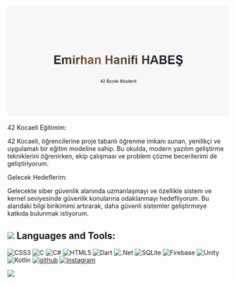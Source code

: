 ![42 École Student](https://github.com/ehabesdev/ehabesdev/blob/main/banner/bnr.png?raw=true)

42 Kocaeli Eğitimim:

42 Kocaeli, öğrencilerine proje tabanlı öğrenme imkanı sunan, yenilikçi ve uygulamalı bir eğitim modeline sahip. Bu okulda, modern yazılım geliştirme tekniklerini öğrenirken, ekip çalışması ve problem çözme becerilerimi de geliştiriyorum.

Gelecek Hedeflerim:

Gelecekte siber güvenlik alanında uzmanlaşmayı ve özellikle sistem ve kernel seviyesinde güvenlik konularına odaklanmayı hedefliyorum. Bu alandaki bilgi birikimimi artırarak, daha güvenli sistemler geliştirmeye katkıda bulunmak istiyorum.

  
## <img src="https://media2.giphy.com/media/QssGEmpkyEOhBCb7e1/giphy.gif?cid=ecf05e47a0n3gi1bfqntqmob8g9aid1oyj2wr3ds3mg700bl&rid=giphy.gif" width ="25"><b> Languages and Tools:</b>
</a> 

![CSS3](https://img.shields.io/badge/css3-%231572B6.svg?style=for-the-badge&logo=css3&logoColor=white) ![C](https://img.shields.io/badge/c-%2300599C.svg?style=for-the-badge&logo=c&logoColor=white) ![C#](https://img.shields.io/badge/c%23-%23239120.svg?style=for-the-badge&logo=csharp&logoColor=white) ![HTML5](https://img.shields.io/badge/html5-%23E34F26.svg?style=for-the-badge&logo=html5&logoColor=white) ![Dart](https://img.shields.io/badge/dart-%230175C2.svg?style=for-the-badge&logo=dart&logoColor=white) ![.Net](https://img.shields.io/badge/.NET-5C2D91?style=for-the-badge&logo=.net&logoColor=white) ![SQLite](https://img.shields.io/badge/sqlite-%2307405e.svg?style=for-the-badge&logo=sqlite&logoColor=white) ![Firebase](https://img.shields.io/badge/firebase-a08021?style=for-the-badge&logo=firebase&logoColor=ffcd34) ![Unity](https://img.shields.io/badge/unity-%23000000.svg?style=for-the-badge&logo=unity&logoColor=white) ![Kotlin](https://img.shields.io/badge/kotlin-%237F52FF.svg?style=for-the-badge&logo=kotlin&logoColor=white)
[<img src='https://cdn.jsdelivr.net/npm/simple-icons@3.0.1/icons/github.svg' alt='github' height='40'>](https://github.com/ehabesdev)  [<img src='https://cdn.jsdelivr.net/npm/simple-icons@3.0.1/icons/instagram.svg' alt='instagram' height='40'>](https://www.instagram.com/emrhn.hbs/)  

![](https://raw.githubusercontent.com/zouariste/corona-runner/gh-pages/assets/corona-runner.gif)

